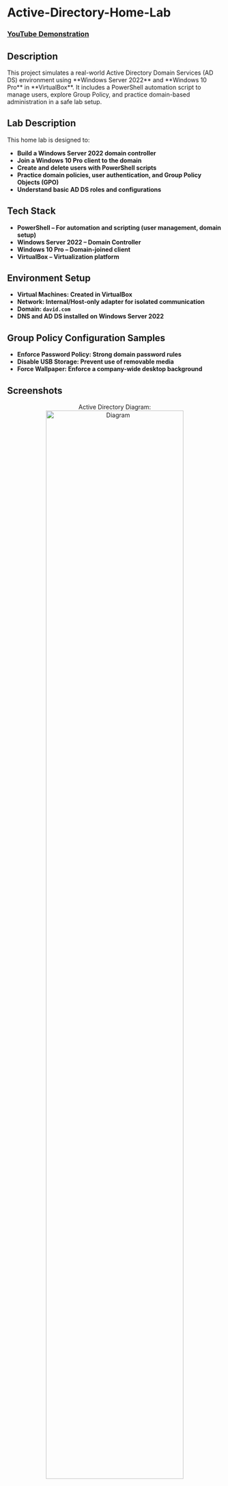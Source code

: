 # Active-Directory-Home-Lab


 ### [YouTube Demonstration](https://youtu.be/7eJexJVCqJo)

<h2>Description</h2>
This project simulates a real-world Active Directory Domain Services (AD DS) environment using **Windows Server 2022** and **Windows 10 Pro** in **VirtualBox**. It includes a PowerShell automation script to manage users, explore Group Policy, and practice domain-based administration in a safe lab setup.
<br />


<h2>Lab Description</h2>
This home lab is designed to:

- <b>Build a Windows Server 2022 domain controller</b> 
- <b>Join a Windows 10 Pro client to the domain</b>
- <b>Create and delete users with PowerShell scripts</b>
- <b>Practice domain policies, user authentication, and Group Policy Objects (GPO)</b>
- <b>Understand basic AD DS roles and configurations</b>


<h2>Tech Stack</h2>

- <b>**PowerShell** – For automation and scripting (user management, domain setup)</b>
- <b>**Windows Server 2022** – Domain Controller</b>
- <b>**Windows 10 Pro** – Domain-joined client</b>
- <b>**VirtualBox** – Virtualization platform</b>

<h2>Environment Setup</h2>

- <b>Virtual Machines: Created in VirtualBox</b>
- <b>Network: Internal/Host-only adapter for isolated communication</b>
- <b>Domain: `david.com`</b>
- <b>DNS and AD DS installed on Windows Server 2022</b>

<h2>Group Policy Configuration Samples</h2>

- <b>Enforce Password Policy: Strong domain password rules</b>
- <b>Disable USB Storage: Prevent use of removable media</b>
- <b>Force Wallpaper: Enforce a company-wide desktop background</b>

<h2>Screenshots</h2>

<p align="center">
 Active Directory Diagram: <br/>
 <img src="https://i.imgur.com/9xb6W00.png" height="80%" width="80%" alt="Diagram"/>
 <br />
 <br />
 VirtualBox Layout:  <br/>
<img src="https://i.imgur.com/kU1XprL.png" height="80%" width="80%" alt="DC & Client"/>
 <br />
 <br />
AD DS, DHCP, DNS Installed: <br/>
<img src="https://i.imgur.com/yYGSV70.png" height="80%" width="80%" alt="Active Directory Domain Services (AD DS), DHCP, DNS"/>
<br />
<br />
 New Forest Configuration:  <br/>
<img src="https://i.imgur.com/nqU1hcS.png" height="80%" width="80%"  alt="Domain name: david.com"/>
<br />
<br />

<h2>PowerShell Automation</h2>

Create_User Script: <br/>
<img src="https://i.imgur.com/GpF8b8t.png" height="80%" width="80%" alt="PowerShell script"/>
<br />
<br />
Delete_user:  <br/>
<img src="https://i.imgur.com/WkPRIgw.png" height="80%" width="80%" alt="PowerShell script"/>
<br />
<br />

<h2>Group Policy Configuration Samples</h2>
Enforce Password Policy: Strong domain password rules:  <br/>
<img src="https://i.imgur.com/YMNGUY6.png" height="80%" width="80%" alt="Disk Sanitization Steps"/>
<br />
<br />
Disable USB Storage: Prevent use of removable media:  <br/>
<img src="https://i.imgur.com/SXzeZfS.png" height="80%" width="80%" alt="Disk Sanitization Steps"/>
<br />
<br />
Force Wallpaper: Enforce a company-wide desktop background:  <br/>
<img src="https://i.imgur.com/4TesfRu.png" height="80%" width="80%" alt="Disk Sanitization Steps"/>
</p>

<!--
 ```diff
- text in red
+ text in green
! text in orange
# text in gray
@@ text in purple (and bold)@@
```
--!>
